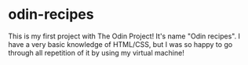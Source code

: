 # odin-recipes
This is my first project with The Odin Project! It's name "Odin recipes".
I have a very basic knowledge of HTML/CSS, but I was so happy to go through all repetition of it by using my virtual machine!